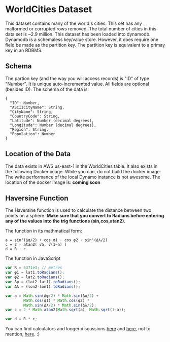 # WorldCities Dataset

This dataset contains many of the world's cities.  This set has any malformed or corrupted rows removed.  The total number of cities in this data set is ~2.9 million.  This dataset has been loaded into dynamodb.  Dynamodb is a schemaless key/value store.  However, it does require one field be made as the partition key.  The partition key is equivalent to a primay key in an RDBMS.

## Schema
The partion key (and the way you will access records) is "ID" of type "Number".  It is unique auto-incremented value.  All fields are optional (besides ID).  The schema of the data is:

```
{
  "ID": Number,
  "ASCIICityName": String,
  "CityName": String,
  "CountryCode": String,
  "Latitude": Number (decimal degrees),
  "Longitude": Number (decimal degrees),
  "Region": String,
  "Population": Number
}
```

## Location of the Data
The data exists in AWS us-east-1 in the WorldCities table.  It also exists in the following Docker image.  While you can, do not build the docker image.  The write performance of the local Dynamo instance is not awesome. The location of the docker image is: **coming soon** 

## Haversine Function
The Haversine function is used to calculate the distance between two points on a sphere.  **Make sure that you convert to Radians before entering any of the values into the trig functions (sin,cos,atan2).**

The function in its mathmatical form:
```
a = sin²(Δφ/2) + cos φ1 ⋅ cos φ2 ⋅ sin²(Δλ/2)
c = 2 ⋅ atan2( √a, √(1−a) )
d = R ⋅ c
```

The function in JavaScript
```javascript
var R = 6371e3; // metres
var φ1 = lat1.toRadians();
var φ2 = lat2.toRadians();
var Δφ = (lat2-lat1).toRadians();
var Δλ = (lon2-lon1).toRadians();

var a = Math.sin(Δφ/2) * Math.sin(Δφ/2) +
        Math.cos(φ1) * Math.cos(φ2) *
        Math.sin(Δλ/2) * Math.sin(Δλ/2);
var c = 2 * Math.atan2(Math.sqrt(a), Math.sqrt(1-a));

var d = R * c;
```

You can find calculators and longer discussions [here](http://www.movable-type.co.uk/scripts/latlong.html) and [here](http://andrew.hedges.name/experiments/haversine/), not to mention, [here](https://www.google.com/). :)
